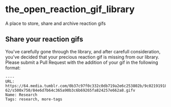 # the_open_reaction_gif_library
A place to store, share and archive reaction gifs

## Share your reaction gifs
You've carefully gone through the library, and after carefull consideration, you've decided that your precious reaction gif is missing from our library. Please submit a Pull Request with the addition of your gif in the following format:
```
----
URL: https://64.media.tumblr.com/0b37c97f0c332c0db719a2e6c253802b/9c02191918019e5b-62/s500x750/84e6d7b64c365a90b3c6b69265fa824257e662a8.gifv
Name: Research
Tags: research, more-tags
```
